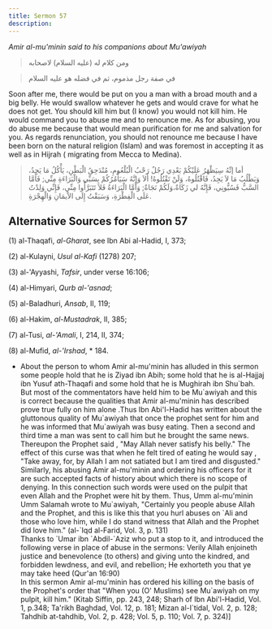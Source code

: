 ```yaml
---
title: Sermon 57
description: 
---
```


*Amir al-mu\'minin said to his companions about Mu'awiyah*

> ومن كلام له (عليه السلام) لاصحابه

> في صفة رجل مذموم، ثم في فضله هو عليه السلام

Soon after me, there would be put on you a man with a broad mouth and a
big belly. He would swallow whatever he gets and would crave for what he
does not get. You should kill him but (I know) you would not kill him.
He would command you to abuse me and to renounce me. As for abusing, you
do abuse me because that would mean purification for me and salvation
for you. As regards renunciation, you should not renounce me because I
have been born on the natural religion (Islam) and was foremost in
accepting it as well as in Hijrah ( migrating from Mecca to
Medina).

> أما إنِّهُ سِيَظْهَرُ عَلَيْكُمْ بَعْدِي رَجُلٌ رَحْبُ الْبُلْعُومِ، مُنْدَحِقُ الْبَطْنِ، يَأْكُلُ مَا يَجِدُ،
> وَيَطْلُبُ مَا لاَ يَجِدُ، فَاقْتُلُوهُ، وَلَنْ تَقْتُلُوهُ! أَلاَ وَإِنَّهُ سَيَأْمُرُكُمْ بِسَبِّي وَالْبَرَاءَةِ
> مِنِّي; فَأَمَّا السَّبُّ فَسُبُّونِي، فَإِنَّهُ لي زَكَاةٌ،وَلَكُمْ نَجَاةٌ; وَأَمَّا الْبَرَاءَةُ فَلاَ
> تَتَبَرَّأُوا مِنِّي، فَإِنِّي وَلِدْتُ عَلَى الْفِطْرَةِ، وَسَبَقْتُ إِلَى الاْيمَانِ وَالْهِجْرَةِ.

## Alternative Sources for Sermon 57

\(1\) al-Thaqafi, *al-Gharat*, see Ibn Abi al-Hadid, I, 373;

\(2\) al-Kulayni, *Usul al-Kafi* (1278) 207;

\(3\) al-'Ayyashi, *Tafsir*, under verse 16:106;

\(4\) al-Himyari, *Qurb al-\'asnad*;

\(5\) al-Baladhuri, *Ansab*, II, 119;

\(6\) al-Hakim, *al-Mustadrak*, II, 385;

\(7\) al-Tusi, *al-\'Amali*, I, 214, II, 374;

\(8\) al-Mufid, *al-\'Irshad*, \* 184.

-  About the person
    to whom Amir al-mu\'minin has alluded in this sermon some people
    hold that he is Ziyad ibn Abih; some hold that he is al-Hajjaj ibn
    Yusuf ath-Thaqafi and some hold that he is Mughirah ibn Shu\`bah.
    But most of the commentators have held him to be Mu\`awiyah and this
    is correct because the qualities that Amir al-mu\'minin has
    described prove true fully on him alone .Thus Ibn Abi\'l-Hadid has
    written about the gluttonous quality of Mu\`awiyah that once the
    prophet sent for him and he was informed that Mu\`awiyah was busy
    eating. Then a second and third time a man was sent to call him but
    he brought the same news. Thereupon the Prophet said , \"May Allah
    never satisfy his belly.\" The effect of this curse was that when he
    felt tired of eating he would say , \"Take away, for, by Allah I am
    not satiated but I am tired and disgusted.\" Similarly, his abusing
    Amir al-mu\'minin and ordering his officers for it are such accepted
    facts of history about which there is no scope of denying. In this
    connection such words were used on the pulpit that even Allah and
    the Prophet were hit by them. Thus, Umm al-mu\'minin Umm Salamah
    wrote to Mu\`awiyah, \"Certainly you people abuse Allah and the
    Prophet, and this is like this that you hurl abuses on \`Ali and
    those who love him, while I do stand witness that Allah and the
    Prophet did love him.\" (al-\`Iqd al-Farid, Vol. 3, p. 131)\
    Thanks to \`Umar ibn \`Abdil-\`Aziz who put a stop to it, and
    introduced the following verse in place of abuse in the sermons:
    Verily Allah enjoineth justice and benevolence (to others) and
    giving unto the kindred, and forbidden lewdness, and evil, and
    rebellion; He exhorteth you that ye may take heed (Qur\'an 16:90)\
    In this sermon Amir al-mu\'minin has ordered his killing on the
    basis of the Prophet\'s order that \"When you (O\' Muslims) see
    Mu\`awiyah on my pulpit, kill him.\" (Kitab Siffin, pp. 243, 248;
    Sharh of Ibn Abi\'l-Hadid, Vol. 1, p.348; Ta\'rikh Baghdad, Vol.
    12, p. 181; Mizan al-I\`tidal, Vol. 2, p. 128; Tahdhib at-tahdhib,
    Vol. 2, p. 428; Vol. 5, p. 110; Vol. 7, p.
    324)]